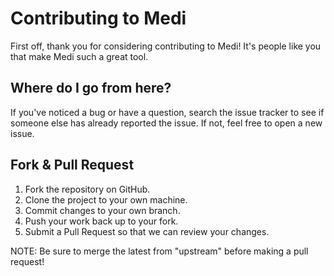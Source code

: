 # Contributing to Medi

First off, thank you for considering contributing to Medi! It's people like you that make Medi such a great tool.

## Where do I go from here?

If you've noticed a bug or have a question, search the issue tracker to see if someone else has already reported the issue. If not, feel free to open a new issue.

## Fork & Pull Request

1.  Fork the repository on GitHub.
2.  Clone the project to your own machine.
3.  Commit changes to your own branch.
4.  Push your work back up to your fork.
5.  Submit a Pull Request so that we can review your changes.

NOTE: Be sure to merge the latest from "upstream" before making a pull request!
